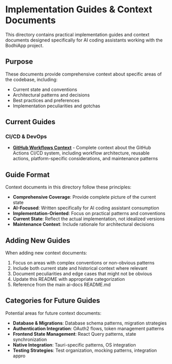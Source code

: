 # Implementation Guides & Context Documents

This directory contains practical implementation guides and context documents designed specifically for AI coding assistants working with the BodhiApp project.

## Purpose

These documents provide comprehensive context about specific areas of the codebase, including:
- Current state and conventions
- Architectural patterns and decisions
- Best practices and preferences
- Implementation peculiarities and gotchas

## Current Guides

### CI/CD & DevOps
- **[GitHub Workflows Context](github-workflows-context.md)** - Complete context about the GitHub Actions CI/CD system, including workflow architecture, reusable actions, platform-specific considerations, and maintenance patterns

## Guide Format

Context documents in this directory follow these principles:
- **Comprehensive Coverage**: Provide complete picture of the current state
- **AI-Focused**: Written specifically for AI coding assistant consumption
- **Implementation-Oriented**: Focus on practical patterns and conventions
- **Current State**: Reflect the actual implementation, not idealized versions
- **Maintenance Context**: Include rationale for architectural decisions

## Adding New Guides

When adding new context documents:
1. Focus on areas with complex conventions or non-obvious patterns
2. Include both current state and historical context where relevant
3. Document peculiarities and edge cases that might not be obvious
4. Update this README with appropriate categorization
5. Reference from the main ai-docs README.md

## Categories for Future Guides

Potential areas for future context documents:
- **Database & Migrations**: Database schema patterns, migration strategies
- **Authentication Integration**: OAuth2 flows, token management patterns
- **Frontend State Management**: React Query patterns, state synchronization
- **Native Integration**: Tauri-specific patterns, OS integration
- **Testing Strategies**: Test organization, mocking patterns, integration appro